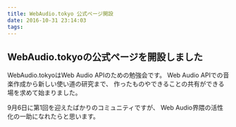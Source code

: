 ```yaml
---
title: WebAudio.tokyo 公式ページ開設
date: 2016-10-31 23:14:03
tags:
---
```


## WebAudio.tokyoの公式ページを開設しました

WebAudio.tokyoはWeb Audio APIのための勉強会です。
Web Audio APIでの音楽作成から新しい使い道の研究まで、
作ったものやできることの共有ができる場を求めて始まりました。

9月6日に第1回を迎えたばかりのコミュニティですが、
Web Audio界隈の活性化の一助になれたらと思います。

